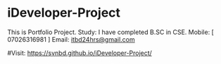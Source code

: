 # iDeveloper-Project
This is Portfolio Project.
Study: I have completed B.SC in CSE.
Mobile: [ 07026316981 ]
Email: itbd24hrs@gmail.com 

#Visit:
https://svnbd.github.io/iDeveloper-Project/
